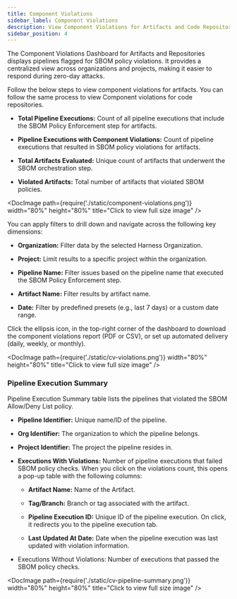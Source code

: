 ```yaml
---
title: Component Violations
sidebar_label: Component Violations
description: View Component Violations for Artifacts and Code Repositories
sidebar_position: 4
---
```


The Component Violations Dashboard for Artifacts and Repositories displays pipelines flagged for SBOM policy violations. It provides a centralized view across organizations and projects, making it easier to respond during zero-day attacks.

Follow the below steps to view component violations for artifacts. You can follow the same process to view Component violations for code repositories.

- **Total Pipeline Executions:** Count of all pipeline executions that include the SBOM Policy Enforcement step for artifacts.

- **Pipeline Executions with Component Violations:** Count of pipeline executions that resulted in SBOM policy violations for artifacts.

- **Total Artifacts Evaluated:** Unique count of artifacts that underwent the SBOM orchestration step.

- **Violated Artifacts:** Total number of artifacts that violated SBOM policies.

<DocImage path={require('./static/component-violations.png')} width="80%" height="80%" title="Click to view full size image" /> 


You can apply filters to drill down and navigate across the following key dimensions:

- **Organization:** Filter data by the selected Harness Organization.

- **Project:** Limit results to a specific project within the organization.

- **Pipeline Name:** Filter issues based on the pipeline name that executed the SBOM Policy Enforcement step.

- **Artifact Name:** Filter results by artifact name.

- **Date:** Filter by predefined presets (e.g., last 7 days) or a custom date range.


Click the ellipsis icon, in the top-right corner of the dashboard to download the component violations report (PDF or CSV), or set up automated delivery (daily, weekly, or monthly).

<DocImage path={require('./static/cv-violations.png')} width="80%" height="80%" title="Click to view full size image" /> 


### Pipeline Execution Summary

Pipeline Execution Summary table lists the pipelines that violated the SBOM Allow/Deny List policy.

- **Pipeline Identifier:** Unique name/ID of the pipeline.

- **Org Identifier:** The organization to which the pipeline belongs.

- **Project Identifier:** The project the pipeline resides in.

- **Executions With Violations:** Number of pipeline executions that failed SBOM policy checks. When you click on the violations count, this opens a pop-up table with the following columns:

   - **Artifact Name:** Name of the Artifact.

   - **Tag/Branch:** Branch or tag associated with the artifact.

   - **Pipeline Execution ID:** Unique ID of the pipeline execution. On click, it redirects you to the pipeline execution tab.

   - **Last Updated At Date:** Date when the pipeline execution was last updated with violation information.

- Executions Without Violations: Number of executions that passed the SBOM policy checks.

<DocImage path={require('./static/cv-pipeline-summary.png')} width="80%" height="80%" title="Click to view full size image" /> 


